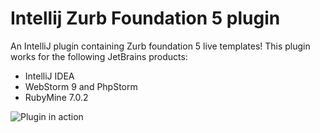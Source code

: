 Intellij Zurb Foundation 5 plugin
==================================

An IntelliJ plugin containing Zurb foundation 5 live templates! This plugin works for the following JetBrains products:

- IntelliJ IDEA
- WebStorm 9 and PhpStorm
- RubyMine 7.0.2


![Plugin in action](https://github.com/manolenso/intellij-foundation5/blob/master/screencasts/starter-template.gif)

